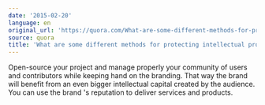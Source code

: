 ```yaml
---
date: '2015-02-20'
language: en
original_url: 'https://quora.com/What-are-some-different-methods-for-protecting-intellectual-property/answer/Clément-Renaud'
source: quora
title: 'What are some different methods for protecting intellectual property?'
---
```


Open-source your project and manage properly your community of users and
contributors while keeping hand on the branding. That way the brand will
benefit from an even bigger intellectual capital created by the
audience. You can use the brand 's reputation to deliver services and
products.
